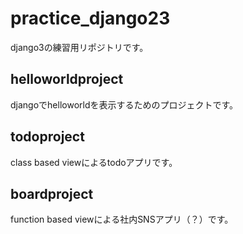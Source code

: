 # practice_django23
django3の練習用リポジトリです。

## helloworldproject
djangoでhelloworldを表示するためのプロジェクトです。

## todoproject
class based viewによるtodoアプリです。

## boardproject
function based viewによる社内SNSアプリ（？）です。
